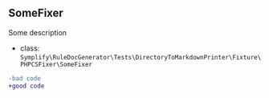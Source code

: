 ## SomeFixer

Some description

- class: `Symplify\RuleDocGenerator\Tests\DirectoryToMarkdownPrinter\Fixture\PHPCSFixer\SomeFixer`

```diff
-bad code
+good code
```

<br>
